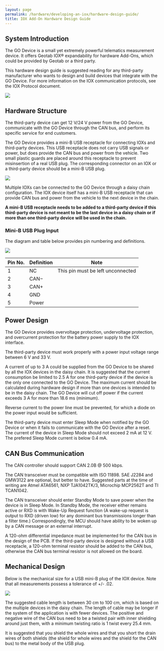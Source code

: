 ```yaml
---
layout: page
permalink: /hardware/developing-an-iox/hardware-design-guide/
title: IOX Add-On Hardware Design Guide
---
```


## System Introduction

The GO Device is a small yet extremely powerful telematics measurement device. It offers Geotab IOX® expandability for hardware Add-Ons, which could be provided by Geotab or a third party.

This hardware design guide is suggested reading for any third-party manufacturer who wants to design and build devices that integrate with the GO Device. For more information on the IOX communication protocols, see the IOX Protocol document.

 ![]({{site.baseurl}}/hardware/developing-an-iox/hardware-design-guide_0.png)

## Hardware Structure

The third-party device can get 12 V/24 V power from the GO Device, communicate with the GO Device through the CAN bus, and perform its specific service for end customers.

The GO Device provides a mini-B USB receptacle for connecting IOXs and third-party devices. This USB receptacle does not carry USB signals or power, but does provide the CAN bus and power from the vehicle. Two small plastic guards are placed around this receptacle to prevent misinsertion of a real USB plug. The corresponding connector on an IOX or a third-party device should be a mini-B USB plug.

 ![]({{site.baseurl}}/hardware/developing-an-iox/hardware-design-guide_1.png)

Multiple IOXs can be connected to the GO Device through a daisy chain configuration. The IOX device itself has a mini-B USB receptacle that can provide CAN bus and power from the vehicle to the next device in the chain.

**A mini-B USB receptacle needs to be added to a third-party device if this third-party device is not meant to be the last device in a daisy chain or if more than one third-party device will be used in the chain.**

### Mini-B USB Plug Input

The diagram and table below provides pin numbering and definitions.

 ![]({{site.baseurl}}/hardware/developing-an-iox/hardware-design-guide_2.png)

| Pin No. | Definition | Note |
| --- | --- | --- |
| 1 | NC | This pin must be left unconnected |
| 2 | CAN− |   |
| 3 | CAN+ |   |
| 4 | GND |   |
| 5 | Power |   |

## Power Design

The GO Device provides overvoltage protection, undervoltage protection, and overcurrent protection for the battery power supply to the IOX interface.

The third-party device must work properly with a power input voltage range between 6 V and 33 V.

A current of up to 3 A could be supplied from the GO Device to be shared by all the IOX devices in the daisy chain. It is suggested that the current consumption be limited to 2.5 A for one third-party device if the device is the only one connected to the GO Device. The maximum current should be calculated during hardware design if more than one devices is intended to be in the daisy chain. The GO Device will cut off power if the current exceeds 3 A for more than 18.6 ms (minimum).

Reverse current to the power line must be prevented, for which a diode on the power input would be sufficient.

The third-party device must enter Sleep Mode when notified by the GO Device or when it fails to communicate with the GO Device after a reset. The current of the device in Sleep Mode should not exceed 2 mA at 12 V. The prefered Sleep Mode current is below 0.4 mA.

## CAN Bus Communication

The CAN controller should support CAN 2.0B @ 500 kbps.

The CAN transceiver must be compatible with ISO 11898. SAE J2284 and GMW3122 are optional, but better to have. Suggested parts at the time of writing are Atmel ATA6561, NXP TJA1042TK/3, Microchip MCP2562T and TI TCAN1042.

The CAN transceiver should enter Standby Mode to save power when the device is in Sleep Mode. In Standby Mode, the receiver either remains active or RXD is with Wake-Up Request function (A wake-up request is output to RXD (driven low) for any dominant bus transmissions longer than a filter time.) Correspondingly, the MCU should have ability to be woken up by a CAN message or an external interrupt.

A 120-ohm differential impedance must be implemented for the CAN bus in the design of the PCB. If the third-party device is designed without a USB receptacle, a 120-ohm terminal resistor should be added to the CAN bus, otherwise the CAN bus terminal resistor is not allowed on the board.

## Mechanical Design

Below is the mechanical size for a USB mini-B plug of the IOX device. Note that all measurements possess a tolerance of +/- .02.

 ![]({{site.baseurl}}/hardware/developing-an-iox/hardware-design-guide_3.png)

The suggested cable length is between 30 cm to 100 cm, which is based on the multiple devices in the daisy chain. The length of cable may be longer if the system of the application is with fewer devices. The positive and negative wire of the CAN bus need to be a twisted pair with inner shielding around just them, with a  minimum twisting ratio is 1 twist every 25.4 mm.

It is suggested that you shield the whole wires and that you short the drain wires of both shields (the shield for whole wires and the shield for the CAN bus) to the metal body of the USB plug.
